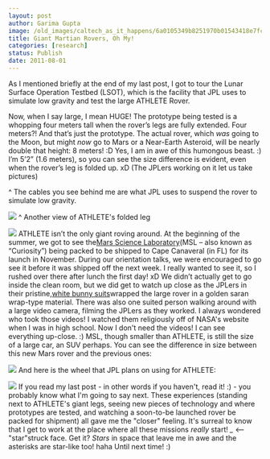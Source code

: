 ```yaml
---
layout: post
author: Garima Gupta
image: /old_images/caltech_as_it_happens/6a0105349b8251970b01543418e7fc970c.jpg
title: Giant Martian Rovers, Oh My!
categories: [research]
status: Publish
date: 2011-08-01
---
```


As I mentioned briefly at the end of my last post, I got to tour the Lunar Surface Operation Testbed (LSOT), which is the facility that JPL uses to simulate low gravity and test the large ATHLETE Rover.

Now, when I say large, I mean HUGE! The prototype being tested is a whopping four meters tall when the rover’s legs are fully extended. Four meters?! And that’s just the prototype. The actual rover, which *was* going to the Moon, but might *now* go to Mars or a Near-Earth Asteroid, will be nearly double that height: 8 meters! :D Yes, I am in awe of this humongous beast. :) I’m 5’2” (1.6 meters), so you can see the size difference is evident, even when the rover’s leg is folded up. xD (The JPLers working on it let us take pictures)

^ The cables you see behind me are what JPL uses to suspend the rover to simulate low gravity.


![](/old_images/caltech_as_it_happens/6a0105349b8251970b014e8a38e401970d.jpg)
^ Another view of ATHLETE's folded leg


![](/old_images/caltech_as_it_happens/6a0105349b8251970b015434190b4e970c.jpg)
ATHLETE isn’t the only giant roving around. At the beginning of the summer, we got to see the[Mars Science Laboratory](https://mars.jpl.nasa.gov/msl/mission/rover/)(MSL – also known as “Curiosity”) being packed to be shipped to Cape Canaveral (in FL) for its launch in November. During our orientation talks, we were encouraged to go see it before it was shipped off the next week. I really wanted to see it, so I rushed over there after lunch the first day! xD We didn’t actually get to go inside the clean room, but we did get to watch up close as the JPLers in their pristine,[white bunny suits](https://www.boingboing.net/2011/04/07/jlinaschke.jpg)wrapped the large rover in a golden saran wrap-type material. There was also one suited person walking around with a large video camera, filming the JPLers as they worked. I always wondered who took those videos! I watched them religiously off of NASA's website when I was in high school. Now I don't need the videos! I can see everything up-close. :)
MSL, though smaller than ATHLETE, is still the size of a large car, an SUV perhaps. You can see the difference in size between this new Mars rover and the previous ones:


![](/old_images/caltech_as_it_happens/6a0105349b8251970b01543418f84a970c.jpg)
And here is the wheel that JPL plans on using for ATHLETE:


![](/old_images/caltech_as_it_happens/6a0105349b8251970b014e8a38f979970d.jpg)
If you read my last post - in other words if you haven't, read it! :) - you probably know what I'm going to say next. These experiences (standing next to ATHLETE's giant legs, seeing new pieces of technology and where prototypes are tested, and watching a soon-to-be launched rover be packed for shipment) all gave me the "closer" feeling. It's surreal to know that I get to work at the place where all these missions *really* start!
*_* &lt;-- "star"struck face. Get it? *Stars* in space that leave me in awe and the asterisks are star-like too! haha
Until next time! :)
